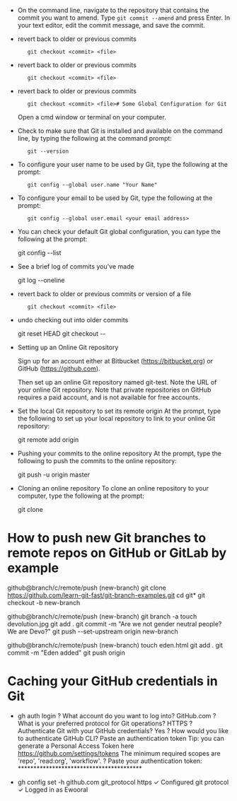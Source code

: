 * On the command line, navigate to the repository that contains the commit you want to amend. 
  Type `git commit --amend` and press Enter. In your text editor, edit the commit message, and save the commit.

* revert back to older or previous commits

         git checkout <commit> <file>
* revert back to older or previous commits

         git checkout <commit> <file>
* revert back to older or previous commits

         git checkout <commit> <file># Some Global Configuration for Git

	Open a cmd window or terminal on your computer.

* Check to make sure that Git is installed and available on the command line, by typing the
  following at the command prompt:

         git --version

* To configure your user name to be used by Git, type the following at the prompt:

         git config --global user.name "Your Name"

* To configure your email to be used by Git, type the following at the prompt:
 
         git config --global user.email <your email address>

* You can check your default Git global configuration, you can type the following at the prompt:
	
	 git config --list

* See a brief log of commits you've made

	 git log --oneline

* revert back to older or previous commits or version of a file

         git checkout <commit> <file>

* undo checking out into older commits

	 git reset HEAD <file>
	 git checkout -- <file>


* Setting up an Online Git repository

	Sign up for an account either at Bitbucket (https://bitbucket.org) or GitHub (https://github.com).

	Then set up an online Git repository named git-test. Note the URL of your online Git repository. Note that private repositories on GitHub requires a paid account, and is not available for free accounts.

* Set the local Git repository to set its remote origin
  At the prompt, type the following to set up your local repository to link to your online Git repository:
	
	git remote add origin <repository URL>

* Pushing your commits to the online repository
  At the prompt, type the following to push the commits to the online repository:

	git push -u origin master

* Cloning an online repository
To clone an online repository to your computer, type the following at the prompt:

	git clone <repository URL>


# How to push new Git branches to remote repos on GitHub or GitLab by example
github@branch/c/remote/push  (new-branch)
git clone https://github.com/learn-git-fast/git-branch-examples.git
cd git*
git checkout -b new-branch

github@branch/c/remote/push (new-branch)
git branch -a
touch devolution.jpg
git add .
git commit -m "Are we not gender neutral people? We are Devo?"
git push --set-upstream origin new-branch

github@branch/c/remote/push (new-branch)
touch eden.html
git add .
git commit -m "Eden added"
git push origin




# Caching your GitHub credentials in Git
* gh auth login
? What account do you want to log into? GitHub.com
? What is your preferred protocol for Git operations? HTTPS
? Authenticate Git with your GitHub credentials? Yes
? How would you like to authenticate GitHub CLI? Paste an authentication token
Tip: you can generate a Personal Access Token here https://github.com/settings/tokens
The minimum required scopes are 'repo', 'read:org', 'workflow'.
? Paste your authentication token: ****************************************
- gh config set -h github.com git_protocol https
✓ Configured git protocol
✓ Logged in as Ewooral
